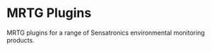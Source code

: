 MRTG Plugins
============

MRTG plugins for a range of Sensatronics environmental monitoring products.
